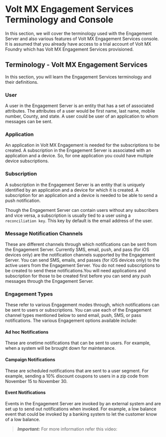                            


Volt MX  Engagement Services Terminology and Console
================================================

In this section, we will cover the terminology used with the Engagement Server and also various features of Volt MX Engagement Services console. It is assumed that you already have access to a trial account of Volt MX Foundry which has Volt MX Engagement Services provisioned.

Terminology - Volt MX Engagement Services
--------------------------------------

In this section, you will learn the Engagement Services terminology and their definitions.

### User

A user in the Engagement Server is an entity that has a set of associated attributes. The attributes of a user would be first name, last name, mobile number, County, and state. A user could be user of an application to whom messages can be sent.

### Application

An application in Volt MX Engagement is needed for the subscriptions to be created. A subscription in the Engagement Server is associated with an application and a device. So, for one application you could have multiple device subscriptions.

### Subscription

A subscription in the Engagement Server is an entity that is uniquely identified by an application and a device for which it is created. A subscription for an application and a device is needed to be able to send a push notification.

Though the Engagement Server can contain users without any subscribers and vice versa, a subscription is usually tied to a user using a `reconciliation key`. This key by default is the email address of the user.

### Message Notification Channels

These are different channels through which notifications can be sent from the Engagement Server. Currently SMS, email, push, and pass (for iOS devices only) are the notification channels supported by the Engagement Server. You can send SMS, emails, and passes (for iOS devices only) to the active users from the Engagement Server. You do not need subscriptions to be created to send these notifications.You will need applications and subscription for those to be created first before you can send any push messages through the Engagement Server.

### Engagement Types

These refer to various Engagement modes through, which notifications can be sent to users or subscriptions. You can use each of the Engagement channel types mentioned below to send email, push, SMS, or pass notifications. The various Engagement options available include:

#### Ad hoc Notifications

These are onetime notifications that can be sent to users. For example, when a system will be brought down for maintenance.

#### Campaign Notifications

These are scheduled notifications that are sent to a user segment. For example, sending a 10% discount coupons to users in a zip code from November 15 to November 30.

#### Event Notifications

Events in the Engagement Server are invoked by an external system and are set up to send out notifications when invoked. For example, a low balance event that could be invoked by a banking system to let the customer know of a low balance.

> **_Important:_** For more information refer this video:
